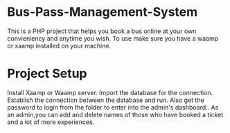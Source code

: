 # Bus-Pass-Management-System
This is a PHP project that helps you book a bus online at your own convieniency and anytime you wish.
To use make sure you have a waamp or xaamp installed on your machine.
# Project Setup
Install Xaamp or Waamp server.
Import the database for the connection.
Establish the connection between the database and run.
Also get the password to login from the folder to enter into the admin's dashboard..
As an admin,you can add and delete names of those who have booked a ticket and a lot of more experiences.

